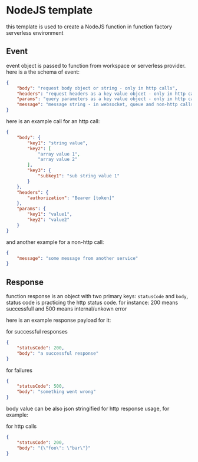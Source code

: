 # NodeJS template

this template is used to create a NodeJS function in function factory serverless environment

## Event
event object is passed to function from workspace or serverless provider. here is a the schema of event:

```json
{
    "body": "request body object or string - only in http calls",
    "headers": "request headers as a key value objcet - only in http calls",
    "params": "query parameters as a key value object - only in http calls",
    "message": "message string - in websocket, queue and non-http calls"
}
```

here is an example call for an http call:

```json
{
    "body": {
        "key1": "string value",
        "key2": [
            "array value 1",
            "array value 2"
        ],
        "key3": {
            "subkey1": "sub string value 1"
        }
    },
    "headers": {
        "authorization": "Bearer [token]"
    },
    "params": {
        "key1": "value1",
        "key2": "value2"
    }
}
```

and another example for a non-http call:

```json
{
    "message": "some message from another service"
}
```

## Response

function response is an object with two primary keys: `statusCode` and `body`, status code is practicing the http status code. for instance: 200 means successfull and 500 means internal/unkown error

here is an example response payload for it:

for successful responses
```json
{
    "statusCode": 200,
    "body": "a successful response"
}
```

for failures
```json
{
    "statusCode": 500,
    "body": "something went wrong"
}
```

body value can be also json stringified for http response usage, for example:

for http calls
```json
{
    "statusCode": 200,
    "body": "{\"foo\": \"bar\"}"
}
```